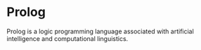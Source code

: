 # Prolog
Prolog is a logic programming language associated with artificial intelligence and computational linguistics.
